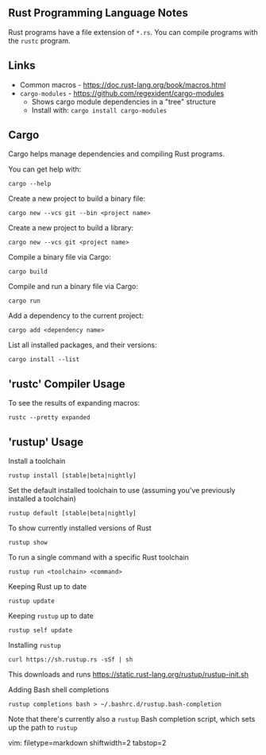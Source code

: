 ## Rust Programming Language Notes ##

Rust programs have a file extension of `*.rs`.  You can compile programs with
the `rustc` program.

## Links ##
- Common macros - https://doc.rust-lang.org/book/macros.html
- `cargo-modules` - https://github.com/regexident/cargo-modules
  - Shows cargo module dependencies in a "tree" structure
  - Install with: `cargo install cargo-modules`

## Cargo ##
Cargo helps manage dependencies and compiling Rust programs.

You can get help with:

    cargo --help

Create a new project to build a binary file:

    cargo new --vcs git --bin <project name>

Create a new project to build a library:

    cargo new --vcs git <project name>

Compile a binary file via Cargo:

    cargo build

Compile and run a binary file via Cargo:

    cargo run

Add a dependency to the current project:

    cargo add <dependency name>

List all installed packages, and their versions:

    cargo install --list

## 'rustc' Compiler Usage ##
To see the results of expanding macros:

    rustc --pretty expanded

## 'rustup' Usage ##
Install a toolchain

    rustup install [stable|beta|nightly]

Set the default installed toolchain to use (assuming you've previously
installed a toolchain)

    rustup default [stable|beta|nightly]

To show currently installed versions of Rust

    rustup show

To run a single command with a specific Rust toolchain

    rustup run <toolchain> <command>

Keeping Rust up to date

    rustup update

Keeping `rustup` up to date

    rustup self update

Installing `rustup`

    curl https://sh.rustup.rs -sSf | sh

This downloads and runs https://static.rust-lang.org/rustup/rustup-init.sh

Adding Bash shell completions

    rustup completions bash > ~/.bashrc.d/rustup.bash-completion

Note that there's currently also a `rustup` Bash completion script, which sets
up the path to `rustup`

vim: filetype=markdown shiftwidth=2 tabstop=2
